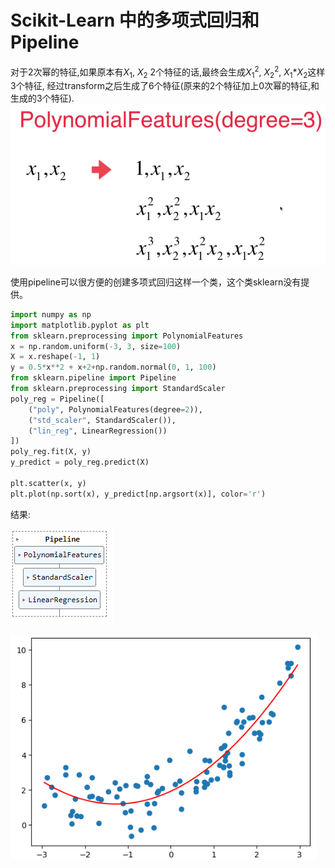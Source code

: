 # Scikit-Learn 中的多项式回归和Pipeline

对于2次幂的特征,如果原本有$X_1$, $X_2$ 2个特征的话,最终会生成${X_1}^2$, $X_2^2$, $X_1$*$X_2$这样3个特征, 经过transform之后生成了6个特征(原来的2个特征加上0次幂的特征,和生成的3个特征). 
![](images/8-2-polynimial-explosion.png)

使用pipeline可以很方便的创建多项式回归这样一个类，这个类sklearn没有提供。 

```python
import numpy as np
import matplotlib.pyplot as plt
from sklearn.preprocessing import PolynomialFeatures
x = np.random.uniform(-3, 3, size=100)
X = x.reshape(-1, 1)
y = 0.5*x**2 + x+2+np.random.normal(0, 1, 100)
from sklearn.pipeline import Pipeline
from sklearn.preprocessing import StandardScaler
poly_reg = Pipeline([
    ("poly", PolynomialFeatures(degree=2)),
    ("std_scaler", StandardScaler()),
    ("lin_reg", LinearRegression())
])
poly_reg.fit(X, y)
y_predict = poly_reg.predict(X)

plt.scatter(x, y)
plt.plot(np.sort(x), y_predict[np.argsort(x)], color='r')
```
结果:

![](images/8-2-pipeline.png)

![](images/8-2-poly.png)

